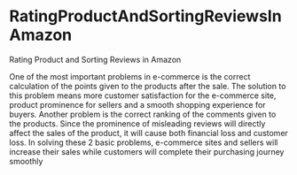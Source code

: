 # RatingProductAndSortingReviewsInAmazon
Rating Product and Sorting Reviews in Amazon


One of the most important problems in e-commerce is the correct calculation of the points given to the products
after the sale. The solution to this problem means more customer satisfaction for the e-commerce site,
product prominence for sellers and a smooth shopping experience for buyers. Another problem is the correct ranking of
the comments given to the products. Since the prominence of misleading reviews will directly affect the sales of the
product, it will cause both financial loss and customer loss. In solving these 2 basic problems, e-commerce sites and
sellers will increase their sales while customers will complete their purchasing journey smoothly
